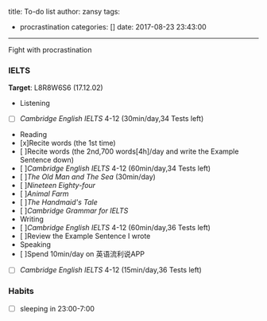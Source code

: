 title: To-do list
author: zansy
tags:
  - procrastination
categories: []
date: 2017-08-23 23:43:00
---
Fight with procrastination
<!-- more -->
### IELTS
**Target**: L8R8W6S6 (17.12.02)
- Listening
- [ ] *Cambridge English IELTS* 4-12  (30min/day,34 Tests left)
- Reading
- [x]Recite words (the 1st time)
- [ ]Recite words  (the 2nd,700 words[4h]/day and write the Example Sentence down)
- [ ]*Cambridge English IELTS* 4-12  (60min/day,34 Tests left)
- [ ]*The Old Man and The Sea* (30min/day)
- [ ]*Nineteen Eighty-four*
- [ ]*Animal Farm*
- [ ]*The Handmaid's Tale*
- [ ]*Cambridge Grammar for IELTS*
- Writing
- [ ]*Cambridge English IELTS* 4-12  (60min/day,36 Tests left)
- [ ]Review the Example Sentence I wrote
- Speaking
- [ ]Spend 10min/day on 英语流利说APP
- [ ] *Cambridge English IELTS* 4-12  (15min/day,36 Tests left)

### Habits
- [ ] sleeping in 23:00-7:00